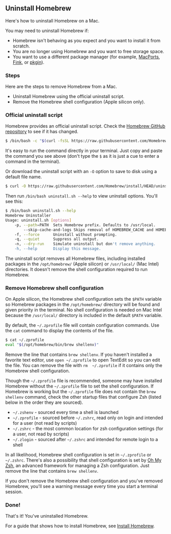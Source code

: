 ## Uninstall Homebrew

Here's how to uninstall Homebrew on a Mac.

You may need to uninstall Homebrew if:
- Homebrew isn't behaving as you expect and you want to install it from scratch.
- You are no longer using Homebrew and you want to free storage space.
- You want to use a different package manager (for example, [MacPorts](https://www.macports.org/), [Fink](https://www.finkproject.org/), or [pkgin](https://pkgin.net/)).

### Steps

Here are the steps to remove Homebrew from a Mac.
- Uninstall Homebrew using the official uninstall script.
- Remove the Homebrew shell configuration (Apple silicon only).

### Official uninstall script

Homebrew provides an official uninstall script. Check the [Homebrew GitHub repository](https://github.com/homebrew/install#uninstall-homebrew) to see if it has changed.

```bash
$ /bin/bash -c "$(curl -fsSL https://raw.githubusercontent.com/Homebrew/install/HEAD/uninstall.sh)"
```

It's easy to run the command directly in your terminal. Just copy and paste the command you see above (don't type the `$` as it is just a cue to enter a command in the terminal).

Or download the uninstall script with an `-O` option to save to disk using a default file name.

```bash
$ curl -O https://raw.githubusercontent.com/Homebrew/install/HEAD/uninstall.sh
```

Then run `/bin/bash uninstall.sh --help` to view uninstall options. You'll see this:

```bash
$ /bin/bash uninstall.sh --help
Homebrew Uninstaller
Usage: uninstall.sh [options]
    -p, --path=PATH  Sets Homebrew prefix. Defaults to /usr/local.
        --skip-cache-and-logs Skips removal of HOMEBREW_CACHE and HOMEBREW_LOGS.
    -f, --force      Uninstall without prompting.
    -q, --quiet      Suppress all output.
    -n, --dry-run    Simulate uninstall but don't remove anything.
    -h, --help       Display this message.
```

The uninstall script removes all Homebrew files, including installed packages in the `/opt/homebrew/` (Apple silicon) or `/usr/local/` (Mac Intel) directories. It doesn't remove the shell configuration required to run Homebrew.

### Remove Homebrew shell configuration

On Apple silicon, the Homebrew shell configuration sets the `$PATH` variable so Homebrew packages in the `/opt/homebrew/`  directory will be found and given priority in the terminal. No shell configuration is needed on Mac Intel because the `/usr/local/` directory is included in the default `$PATH` variable.

By default, the `~/.zprofile` file will contain configuration commands. Use the `cat` command to display the contents of the file.

```bash
$ cat ~/.zprofile
eval "$(/opt/homebrew/bin/brew shellenv)"
```

Remove the line that contains `brew shellenv`. If you haven't installed a favorite text editor, use `open ~/.zprofile` to open TextEdit so you can edit the file. You can remove the file with `rm  ~/.zprofile` if it contains only the Homebrew shell configuration.

Though the `~/.zprofile` file is recommended, someone may have installed Homebrew without the `~/.zprofile` file to set the shell configuration. If Homebrew is working but the `~/.zprofile` file does not contain the `brew shellenv` command, check the other startup files that configure Zsh (listed below in the order they are sourced).
- `~/.zshenv` - sourced every time a shell is launched
- `~/.zprofile` - sourced before `~/.zshrc`, read only on login and intended for a user (not read by scripts)
- `~/.zshrc` - the most common location for zsh configuration settings (for a user, not read by scripts)
- `~/.zlogin` - sourced after `~/.zshrc` and intended for remote login to a shell

In all likelihood, Homebrew shell configuration is set in `~/.zprofile` or  `~/.zshrc`. There's also a possibility that shell configuration is set by [Oh My Zsh](https://ohmyz.sh/), an advanced framework for managing a Zsh configuration. Just remove the line that contains `brew shellenv`.

If you don't remove the Homebrew shell configuration and you've removed Homebrew, you'll see a warning message every time you start a terminal session.

### Done!

That's it! You've uninstalled Homebrew.

For a guide that shows how to install Homebrew, see [Install Homebrew](/homebrew/index.html).
